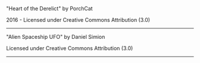 
"Heart of the Derelict"
by PorchCat

2016 - Licensed under
Creative Commons
Attribution (3.0)

---
"Alien Spaceship UFO"
by Daniel Simion

Licensed under
Creative Commons
Attribution (3.0)

---
